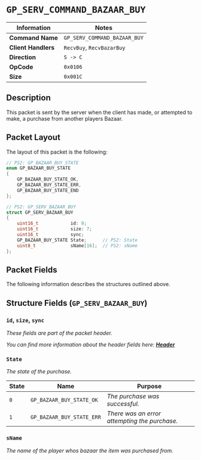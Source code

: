 # `GP_SERV_COMMAND_BAZAAR_BUY`

| Information               | Notes |
|---                        |---    |
| **Command Name**          | `GP_SERV_COMMAND_BAZAAR_BUY` |
| **Client Handlers**       | `RecvBuy`, `RecvBazarBuy` |
| **Direction**             | `S -> C` |
| **OpCode**                | `0x0106` |
| **Size**                  | `0x001C` |

## Description

This packet is sent by the server when the client has made, or attempted to make, a purchase from another players Bazaar.

## Packet Layout

The layout of this packet is the following:

```cpp
// PS2: GP_BAZAAR_BUY_STATE
enum GP_BAZAAR_BUY_STATE
{
    GP_BAZAAR_BUY_STATE_OK,
    GP_BAZAAR_BUY_STATE_ERR,
    GP_BAZAAR_BUY_STATE_END
};

// PS2: GP_SERV_BAZAAR_BUY
struct GP_SERV_BAZAAR_BUY
{
    uint16_t            id: 9;
    uint16_t            size: 7;
    uint16_t            sync;
    GP_BAZAAR_BUY_STATE State;      // PS2: State
    uint8_t             sName[16];  // PS2: sName
};
```

## Packet Fields

The following information describes the structures outlined above.

## Structure Fields (`GP_SERV_BAZAAR_BUY`)

### `id`, `size`, `sync`

_These fields are part of the packet header._

_You can find more information about the header fields here: [**Header**](/world/HEADER.md)_

### `State`

_The state of the purchase._

| State | Name | Purpose |
| --- | --- | --- |
| `0` | `GP_BAZAAR_BUY_STATE_OK`    | _The purchase was successful._ |
| `1` | `GP_BAZAAR_BUY_STATE_ERR`   | _There was an error attempting the purchase._ |

### `sName`

_The name of the player whos bazaar the item was purchased from._
